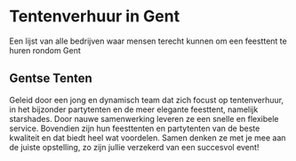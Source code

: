 # Tentenverhuur in Gent
Een lijst van alle bedrijven waar mensen terecht kunnen om een feesttent te huren rondom Gent

## Gentse Tenten
Geleid door een jong en dynamisch team dat zich focust op tentenverhuur, in het bijzonder partytenten en de meer elegante feesttent, namelijk starshades. Door nauwe samenwerking leveren ze een snelle en flexibele service. Bovendien zijn hun feesttenten en partytenten van de beste kwaliteit en dat biedt heel wat voordelen. Samen denken ze met je mee aan de juiste opstelling, zo zijn jullie verzekerd van een succesvol event!
